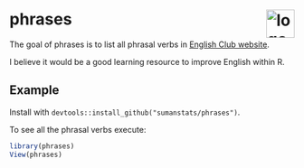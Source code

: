 # phrases <img src="https://cdn.rawgit.com/nteract/hydrogen/17eda245/static/animate-logo.svg" alt="logo taken from hydrogen" height="50px" align="right" />


The goal of phrases is to list all phrasal verbs in [English Club website](https://www.englishclub.com/ref/Phrasal_Verbs/).

I believe it would be a good learning resource to improve English within R.

## Example

Install with `devtools::install_github("sumanstats/phrases")`.

To see all the phrasal verbs execute:
``` r
library(phrases)
View(phrases)
```
